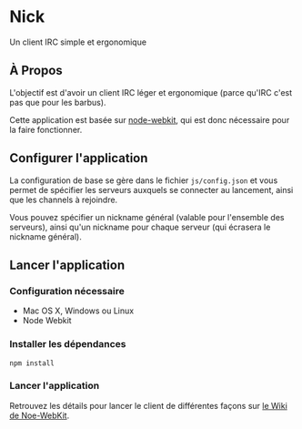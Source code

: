 # Nick

Un client IRC simple et ergonomique

## À Propos

L'objectif est d'avoir un client IRC léger et ergonomique (parce qu'IRC c'est pas que pour les barbus).

Cette application est basée sur [node-webkit](https://github.com/rogerwang/node-webkit), qui est donc nécessaire pour la faire fonctionner.

## Configurer l'application

La configuration de base se gère dans le fichier `js/config.json` et vous permet de spécifier les serveurs auxquels se connecter au lancement, ainsi que les channels à rejoindre.

Vous pouvez spécifier un nickname général (valable pour l'ensemble des serveurs), ainsi qu'un nickname pour chaque serveur (qui écrasera le nickname général).

## Lancer l'application

### Configuration nécessaire

* Mac OS X, Windows ou Linux
* Node Webkit

### Installer les dépendances

```
npm install
```

### Lancer l'application

Retrouvez les détails pour lancer le client de différentes façons sur [le Wiki de Noe-WebKit](https://github.com/rogerwang/node-webkit/wiki/How-to-run-apps).